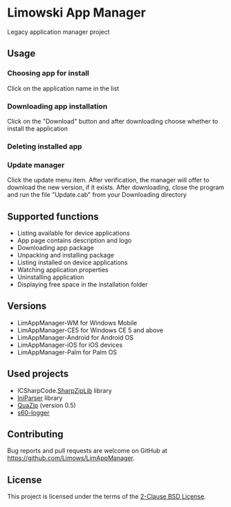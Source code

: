 # Limowski App Manager

Legacy application manager project

## Usage

### Choosing app for install

 Click on the application name in the list
 
### Downloading app installation

 Click on the "Download" button and after downloading choose whether to install the application
 
### Deleting installed app

### Update manager

 Click the update menu item. 
 After verification, the manager will offer to download the new version, if it exists.
 After downloading, close the program and run the file "Update.cab" from your Downloading directory

## Supported functions

 - Listing available for device applications
 - App page contains description and logo
 - Downloading app package
 - Unpacking and installing package
 - Listing installed on device applications
 - Watching application properties
 - Uninstalling application
 - Displaying free space in the installation folder
 
## Versions

 - LimAppManager-WM for Windows Mobile
 - LimAppManager-CE5 for Windows CE 5 and above
 - LimAppManager-Android for Android OS
 - LimAppManager-iOS for iOS devices
 - LimAppManager-Palm for Palm OS
 
## Used projects

 - ICSharpCode.[SharpZipLib] library
 - [IniParser] library
 - [QuaZip] (version 0.5)
 - [s60-logger]

## Contributing

Bug reports and pull requests are welcome on GitHub at https://github.com/Limows/LimAppManager.

## License

This project is licensed under the terms of the [2-Clause BSD License](https://opensource.org/licenses/BSD-2-Clause).

[SharpZipLib]: https://sourceforge.net/projects/sharpdevelop/files/SharpZipLib/0.85.5/SharpZipLib_0855_Bin.zip/download?use_mirror=iweb
[QuaZip]: https://github.com/stachenov/quazip/tree/936844eb691491f7a9cbfd842a4326b9d384441f
[s60-logger]: https://github.com/artem78/s60-logger
[IniParser]: https://github.com/rickyah/ini-parser